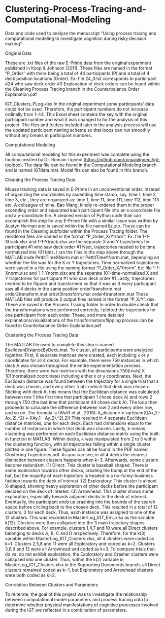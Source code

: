 # Clustering-Process-Tracing-and-Computational-Modeling
Data and code used to analyze the manuscript "Using process tracing and computational modeling to investigate cognition during risky decision making"


Original Data

These are .txt files of the raw E-Prime data from the original experiment published in Koop & Johnson (2011). These files are named in the format “P_Order” with there being a total of 44 participants (P) and a total of 4 deck position locations (Order). 
  Ex: file 24_3.txt corresponds to participant #24 who saw deck order #3
  Explanation of deck orders can be found within the Cleaning Process Tracing branch in the Counterbalance Order Explanation.pdf

IGT_Clusters_PLog.xlsx
  In the original experiment some participants’ data could not be used. Therefore, the participant numbers do not increase ordinally from 1-44. This Excel sheet contains the key with the original participant number and what it was changed to for the analysis of this project. The files and folders included later in the analysis process will use the updated participant naming scheme so that loops can run smoothly without any breaks in participant numbers.



Computational Modeling

All computational modeling for this experiment was complete using the toolbox created by Dr. Romain Ligneul (https://github.com/romainligneul/igt-toolbox). The data file can be found in the Computational Modeling branch and is named IGTdata.mat. Model fits can also be found in this branch.



Cleaning the Process Tracing Data

Mouse tracking data is saved in E-Prime in an unconventional order. Instead of organizing the coordinates by ascending time stamp, say, time 1, time 2, time 3, etc., they are organized as: time 1, time 11, time 111, time 112, time 113 etc. A colleague of mine, Bao Wang, kindly re-ordered them in the proper ascending order and separated each participant file into an x-coordinate file and a y-coordinate file. A cleaned version of Python code than can accomplish this step for any E-Prime file with a similar issue was written by Austyn Herman and is saved within the file named liz.zip. These can be found in the Cleaning subfolder within the Process Tracing folder. The reordered files are named in the format “P_Order_X/Ytrack”. 
  Ex: file 1-1-Xtrack.xlsx and 1-1-Ytrack.xlsx are the separate X and Y trajectories for participant #1 who saw deck order #1
  Next, trajectories needed to be time normalized into 101 bins. I ran the files in the step above through the MATLAB code PettitTimeXNorm.mat or PettitTimeYNorm.mat, depending on whether the file was for the X or Y trajectories. Time normalized trajectories were saved in a file using the naming format “P_Order_X/Ynorm”. 
  Ex: file 1-1-Xnorm.xlsx and 1-1-Ynorm.xlsx are the separate 101-time-normalized X and Y trajectories for participant #1 who saw deck order #1
  Lastly, trajectories needed to be flipped and transformed so that it was as if every participant saw all 4 decks in the same position
    order1transform.mat 
    order2transform.mat 
    order3transform.mat 
    order4transform.mat 
These MATLAB files will produce 2 output files named in the format “P_X/Y”.xlsx. These are saved in the Process Tracing folder
In order to double check that the transformations were performed correctly, I plotted the trajectories for one participant from each order. These, and more detailed explanations/visualizations of the transformation/flipping process can be found in Counterbalance Order Explanation.pdf



Clustering the Process Tracing Data

The MATLAB file used to complete this step is named EuclideanDistanceByDeck.mat. To cluster, all participants were analyzed together.
First, 8 separate matrices were created, each including x or y coordinates for all 4 decks. 
  For example, there were 750 instances in which deck A was chosen throughout the entire experimentation process. Therefore, there were two matrices with the dimensions 750(trials) X 101(normalized coordinate) including either x or y coordinates. 
Next, the Euclidean distance was found between the trajectory for a single trial that a deck was chosen, and every other trial in which that deck was chosen.
  Sticking with deck A, this means that the Euclidean distance was calculated between row 1 (the first time that participant 1 chose deck A) and rows 2 through 750 (the last time that participant 44 chose deck A). The loop then proceeds to calculate the difference between row 2 and every other row, and so on. The formula is (Wulff et al., 2019):
A_distance = sqrt(sum(((Ax_1 - Ax_2).^2) + ((Ay_1 - Ay_2).^2),2))
This resulted in 4 separate Euclidean distance matrices, one for each deck. Each had dimensions equal to the number of instances in which that deck was chosen.
  Lastly, k-means clustering was performed on each Euclidean distance matrix using the built-in function in MATLAB. Within decks, k was manipulated from 2 to 5 within the clustering function, with all trajectories falling within a single cluster plotted in one figure. These figures can all be found in the PDF named Clustering Trajectories.pdf.
  As you can see, in all 4 decks the clearest distinction between clusters happens when k=3. Afterwards, some clusters become redundant.
    (1) Direct: This cluster is baseball shaped. There is some exploration towards other decks, creating the bump at the end of the bat, but the majority of each trajectory is headed in a no-funny-business fashion towards the deck of interest.
    (2) Exploratory: This cluster is almost X-shaped, showing heavy exploration of other decks before the participant decided on the deck of interest.
    (3) Arrowhead: This cluster shows some exploration, especially towards adjacent decks to the deck of interest. Eventually, the participant ends up crashing into the bounds of the search space before circling back to the chosen deck.
This resulted in a total of 12 clusters, 3 for each deck. Thus, each instance was assigned to one of the 12 clusters. This was recorded in MasterLog_IGT_EVL.xlsx as the variable k(12).
  Clusters were then collapsed into the 3 main trajectory shapes described above. For example, clusters 1,4,7 and 10 were all Direct clusters belonging to decks A, B, C and D respectively. Therefore, for the k(3) variable within MasterLog_IGT_Clusters.xlsx, all 4 clusters were coded as k=1. Clusters 2,5,8 and 11 were all Exploratory and coded as k=2. Clusters 3,6,9 and 12 were all Arrowhead and coded as k=3.
  To compare trials that do vs. do not exhibit exploration, the Exploratory and Crasher clusters were collapsed into one cluster. Thus, within the k(2) variable in MasterLog_IGT_Clusters.xlsx in the Supporting Documents branch, all Direct clusters remained coded as k=1, but Exploratory and Arrowhead clusters were both coded as k=2.



Correlation Between Clusters and Parameters

To reiterate, the goal of this project was to investigate the relationship between computational model parameters and process tracing data to determine whether physical manifestations of cognitive processes involved during the IGT are reflected in a combination of parameters.
